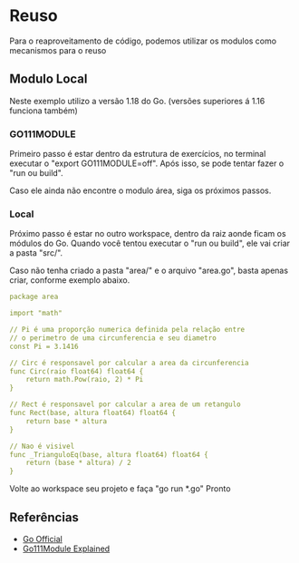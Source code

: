 # Reuso

Para o reaproveitamento de código, podemos utilizar os modulos como mecanismos para o reuso

## Modulo Local

Neste exemplo utilizo a versão 1.18 do Go.
(versões superiores á 1.16 funciona também)

### GO111MODULE

Primeiro passo é estar dentro da estrutura de exercícios, no terminal executar o "export GO111MODULE=off".
Após isso, se pode tentar fazer o "run ou build".

Caso ele ainda não encontre o modulo área, siga os próximos passos.

### Local

Próximo passo é estar no outro workspace, dentro da raiz aonde ficam os módulos do Go.
Quando você tentou executar o "run ou build", ele vai criar a pasta "src/".

Caso não tenha criado a pasta "area/" e o arquivo "area.go", basta apenas criar, conforme exemplo abaixo.

``` yaml h1_lines="11 12"
package area

import "math"

// Pi é uma proporção numerica definida pela relação entre
// o perimetro de uma circunferencia e seu diametro
const Pi = 3.1416

// Circ é responsavel por calcular a area da circunferencia
func Circ(raio float64) float64 {
	return math.Pow(raio, 2) * Pi
}

// Rect é responsavel por calcular a area de um retangulo
func Rect(base, altura float64) float64 {
	return base * altura
}

// Nao é visivel
func _TrianguloEq(base, altura float64) float64 {
	return (base * altura) / 2
}

```

Volte ao workspace seu projeto e faça "go run *.go"
Pronto

## Referências

- [Go Official](https://go.dev/blog/go116-module-changes)
- [Go111Module Explained](https://maelvls.dev/go111module-everywhere/)
